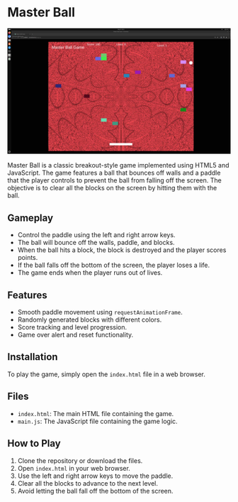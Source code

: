 
# Master Ball

![screenshot](https://github.com/lostjared/MasterBall.JavaScript/blob/main/screenshot.jpg)

Master Ball is a classic breakout-style game implemented using HTML5 and 
JavaScript. The game features a ball that bounces off walls and a paddle that the player controls to prevent the ball from falling off the screen. The objective is to clear all the blocks on the screen by hitting them with the ball.

## Gameplay

- Control the paddle using the left and right arrow keys.
- The ball will bounce off the walls, paddle, and blocks.
- When the ball hits a block, the block is destroyed and the player scores points.
- If the ball falls off the bottom of the screen, the player loses a life.
- The game ends when the player runs out of lives.

## Features

- Smooth paddle movement using `requestAnimationFrame`.
- Randomly generated blocks with different colors.
- Score tracking and level progression.
- Game over alert and reset functionality.

## Installation

To play the game, simply open the `index.html` file in a web browser.

## Files

- `index.html`: The main HTML file containing the game.
- `main.js`: The JavaScript file containing the game logic.

## How to Play

1. Clone the repository or download the files.
2. Open `index.html` in your web browser.
3. Use the left and right arrow keys to move the paddle.
4. Clear all the blocks to advance to the next level.
5. Avoid letting the ball fall off the bottom of the screen.

